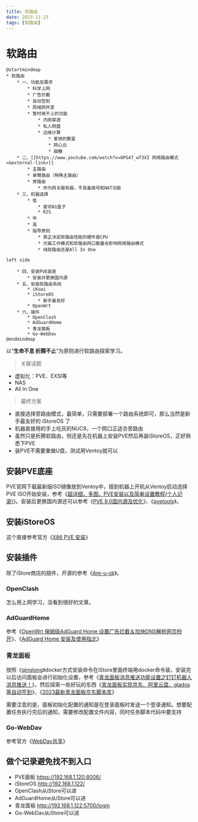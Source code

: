 ```yaml
---
title: 软路由
date: 2023-11-23
tags: [软路由]
---
```

# 软路由

```plantuml
@startmindmap
* 软路由
    * 一、功能及需求
        * 科学上网
        * 广告拦截
        * 自动签到
        * 局域网共享
        * 暂时用不上的功能
            * 内网穿透
            * 私人网盘
            * 边缘计算
                * 爱快的繁星
                * 网心云
                * 甜糖
    * 二、[[https://www.youtube.com/watch?v=OPG47_wT3XI 网络路由模式 <&external-link>]]
        * 主路由
        * 单臂路由（特殊主路由）
        * 旁路由
            * 作为网关服务器，不具备拨号和NAT功能
    * 三、机器选择
        * 低
            * 斐讯N1盒子
            * R2S
        * 中
        * 高
        * 指导原则
            * 真正决定软路由性能的硬件是CPU
            * 光猫工作模式和软路由网口数量会影响网络路由模式
            * 纯软路由还是All In One

left side

    * 四、安装PVE底座
        * 安装并更换国内源
    * 五、安装软路由系统
        * iKuai
        * iStoreOS
            * 新手最友好
        * OpenWrt
    * 六、插件
        * OpenClash
        * AdGuardHome
        * 青龙面板
        * Go-WebDav
@endmindmap
```

以“**生命不息 折腾不止**”为原则进行软路由探索学习。

> 关联话题

- 虚拟化：PVE、EXSI等
- NAS
- All In One

> 最终方案

- 直接选择旁路由模式，最简单，只需要部署一个路由系统即可，那么当然是新手最友好的 iStoreOS 了
- 机器直接用的手上吃灰的NUC8，一个网口正适合旁路由
- 虽然只是折腾软路由，但还是先在机器上安装PVE然后再装iStoreOS，正好熟悉下PVE
- 装PVE不需要重做U盘，测试用Ventoy就可以

## 安装PVE底座

PVE官网下载最新版ISO镜像放到Ventoy中，插到机器上开机从Ventoy启动选择PVE ISO开始安装，参考《[超详细，多图，PVE安装以及简单设置教程(个人记录)][1]》。安装后更换国内源还可以参考《[PVE 8.0国内源及优化][2]》、《[pvetools][3]》。

## 安装iStoreOS

这个直接参考官方《[X86 PVE 安装][4]》

## 安装插件

除了iStore商店的插件，开源的参考《[Are-u-ok][5]》。

### OpenClash

怎么用上网学习，没看到很好的文章。

### AdGuardHome

参考《[OpenWrt 保姆级AdGuard Home 设置广告拦截＆加快DNS解析网页秒开][6]》、《[AdGuard Home 安装及使用指北][7]》

### 青龙面板

按照《[qinglong][12]》docker方式安装命令在iStore里面终端用docker命令装，安装完以后访问面板会进行初始化设置，参考《[青龙面板消息推送功能设置之钉钉机器人消息推送！][8]》，然后探索一些好玩的东西《[青龙面板实现京东、阿里云盘、glados等自动签到][9]》、《[2023最新青龙面板京东脚本库][10]》

需要注意的是，面板初始化配置的通知是在登录面板时发送一个登录通知。想要配置任务执行完后的通知，需要修改配置文件内容，同时任务脚本代码中要支持

### Go-WebDav

参考官方《[WebDav共享][11]》

## 做个记录避免找不到入口

- PVE面板 https://192.168.1.120:8006/
- iStoreOS http://192.168.1.122/
- OpenClash从iStore可以进
- AdGuardHome从iStore可以进
- 青龙面板 http://192.168.1.122:5700/login
- Go-WebDav从iStore可以进

[1]: https://post.smzdm.com/p/agqw24zw/
[2]: https://kzpu.com/archives/5448.html
[3]: https://github.com/ivanhao/pvetools
[4]: https://doc.linkease.com/zh/guide/istoreos/install_pve.html
[5]: https://github.com/AUK9527/Are-u-ok
[6]: https://www.yitoujing.com/article/36
[7]: https://sspai.com/post/63088
[8]: https://www.feiji.work/2021/411.html
[9]: https://www.pangzhai.xyz/docker_qinglong/
[10]: https://conveniencespace.com/index.php/2022/05/03/2022%E6%9C%80%E6%96%B0%E9%9D%92%E9%BE%99%E9%9D%A2%E6%9D%BF%E4%BA%AC%E4%B8%9C%E8%84%9A%E6%9C%AC%E5%BA%93%EF%BC%88%E6%8C%81%E7%BB%AD%E6%9B%B4%E6%96%B0%E4%B8%AD%EF%BC%89/
[11]: https://doc.linkease.com/zh/guide/easepi/common.html#webdav%E5%85%B1%E4%BA%AB
[12]: https://github.com/whyour/qinglong
